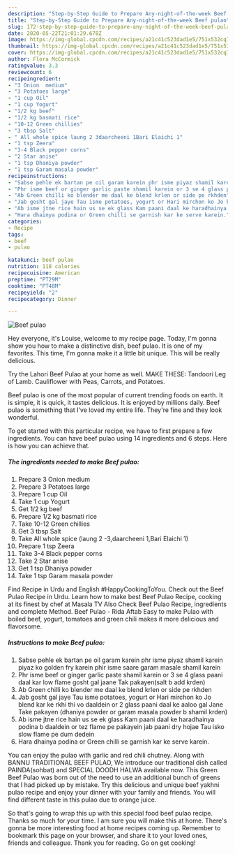 ```yaml
---
description: "Step-by-Step Guide to Prepare Any-night-of-the-week Beef pulao"
title: "Step-by-Step Guide to Prepare Any-night-of-the-week Beef pulao"
slug: 172-step-by-step-guide-to-prepare-any-night-of-the-week-beef-pulao
date: 2020-05-22T21:01:29.678Z
image: https://img-global.cpcdn.com/recipes/a21c41c523dad1e5/751x532cq70/beef-pulao-recipe-main-photo.jpg
thumbnail: https://img-global.cpcdn.com/recipes/a21c41c523dad1e5/751x532cq70/beef-pulao-recipe-main-photo.jpg
cover: https://img-global.cpcdn.com/recipes/a21c41c523dad1e5/751x532cq70/beef-pulao-recipe-main-photo.jpg
author: Flora McCormick
ratingvalue: 3.3
reviewcount: 6
recipeingredient:
- "3 Onion  medium"
- "3 Potatoes large"
- "1 cup Oil"
- "1 cup Yogurt"
- "1/2 kg beef"
- "1/2 kg basmati rice"
- "10-12 Green chillies"
- "3 tbsp Salt"
- " All whole spice laung 2 3daarcheeni 1Bari Elaichi 1"
- "1 tsp Zeera"
- "3-4 Black pepper corns"
- "2 Star anise"
- "1 tsp Dhaniya powder"
- "1 tsp Garam masala powder"
recipeinstructions:
- "Sabse pehle ek bartan pe oil garam karein phr isme piyaz shamil karein piyaz ko golden fry karein phir isme saare garam masale shamil karein"
- "Phr isme beef or ginger garlic paste shamil karein or 3 se 4 glass paani daal kar low flame gosht gal jaane Tak pakayen(salt b add krden)"
- "Ab Green chilli ko blender me daal ke blend krlen or side pe rkhden"
- "Jab gosht gal jaye Tau isme potatoes, yogurt or Hari mirchon ko Jo blend kar ke rkhi thi vo daaldein or 2 glass paani daal ke aaloo gal Jane Take pakayen (dhaniya powder or garam masala powder b shamil krden)"
- "Ab isme jtne rice hain us se ek glass Kam paani daal ke haradhainya podina b daaldein or tez flame pe pakayein jab paani dry hojae Tau isko slow flame pe dum dedein"
- "Hara dhainya podina or Green chilli se garnish kar ke serve karein."
categories:
- Recipe
tags:
- beef
- pulao

katakunci: beef pulao 
nutrition: 118 calories
recipecuisine: American
preptime: "PT29M"
cooktime: "PT48M"
recipeyield: "2"
recipecategory: Dinner

---
```



![Beef pulao](https://img-global.cpcdn.com/recipes/a21c41c523dad1e5/751x532cq70/beef-pulao-recipe-main-photo.jpg)

Hey everyone, it's Louise, welcome to my recipe page. Today, I'm gonna show you how to make a distinctive dish, beef pulao. It is one of my favorites. This time, I'm gonna make it a little bit unique. This will be really delicious.

Try the Lahori Beef Pulao at your home as well. MAKE THESE: Tandoori Leg of Lamb. Cauliflower with Peas, Carrots, and Potatoes.

Beef pulao is one of the most popular of current trending foods on earth. It is simple, it is quick, it tastes delicious. It is enjoyed by millions daily. Beef pulao is something that I've loved my entire life. They're fine and they look wonderful.


To get started with this particular recipe, we have to first prepare a few ingredients. You can have beef pulao using 14 ingredients and 6 steps. Here is how you can achieve that.

<!--inarticleads1-->

##### The ingredients needed to make Beef pulao:

1. Prepare 3 Onion  medium
1. Prepare 3 Potatoes large
1. Prepare 1 cup Oil
1. Take 1 cup Yogurt
1. Get 1/2 kg beef
1. Prepare 1/2 kg basmati rice
1. Take 10-12 Green chillies
1. Get 3 tbsp Salt
1. Take  All whole spice (laung 2 -3,daarcheeni 1,Bari Elaichi 1)
1. Prepare 1 tsp Zeera
1. Take 3-4 Black pepper corns
1. Take 2 Star anise
1. Get 1 tsp Dhaniya powder
1. Take 1 tsp Garam masala powder


Find Recipe in Urdu and English #HappyCookingToYou. Check out the Beef Pulao Recipe in Urdu. Learn how to make best Beef Pulao Recipe, cooking at its finest by chef at Masala TV Also Check Beef Pulao Recipe, ingredients and complete Method. Beef Pulao - Rida Aftab Easy to make Pulao with boiled beef, yogurt, tomatoes and green chili makes it more delicious and flavorsome. 

<!--inarticleads2-->

##### Instructions to make Beef pulao:

1. Sabse pehle ek bartan pe oil garam karein phr isme piyaz shamil karein piyaz ko golden fry karein phir isme saare garam masale shamil karein
1. Phr isme beef or ginger garlic paste shamil karein or 3 se 4 glass paani daal kar low flame gosht gal jaane Tak pakayen(salt b add krden)
1. Ab Green chilli ko blender me daal ke blend krlen or side pe rkhden
1. Jab gosht gal jaye Tau isme potatoes, yogurt or Hari mirchon ko Jo blend kar ke rkhi thi vo daaldein or 2 glass paani daal ke aaloo gal Jane Take pakayen (dhaniya powder or garam masala powder b shamil krden)
1. Ab isme jtne rice hain us se ek glass Kam paani daal ke haradhainya podina b daaldein or tez flame pe pakayein jab paani dry hojae Tau isko slow flame pe dum dedein
1. Hara dhainya podina or Green chilli se garnish kar ke serve karein.


You can enjoy the pulao with garlic and red chili chutney. Along with BANNU TRADITIONAL BEEF PULAO, We introduce our traditional dish called PAINDA(sohbat) and SPECIAL DOODH HALWA available now. This Green Beef Pulao was born out of the need to use an additional bunch of greens that I had picked up by mistake. Try this delicious and unique beef yakhni pulao recipe and enjoy your dinner with your family and friends. You will find different taste in this pulao due to orange juice. 

So that's going to wrap this up with this special food beef pulao recipe. Thanks so much for your time. I am sure you will make this at home. There's gonna be more interesting food at home recipes coming up. Remember to bookmark this page on your browser, and share it to your loved ones, friends and colleague. Thank you for reading. Go on get cooking!
